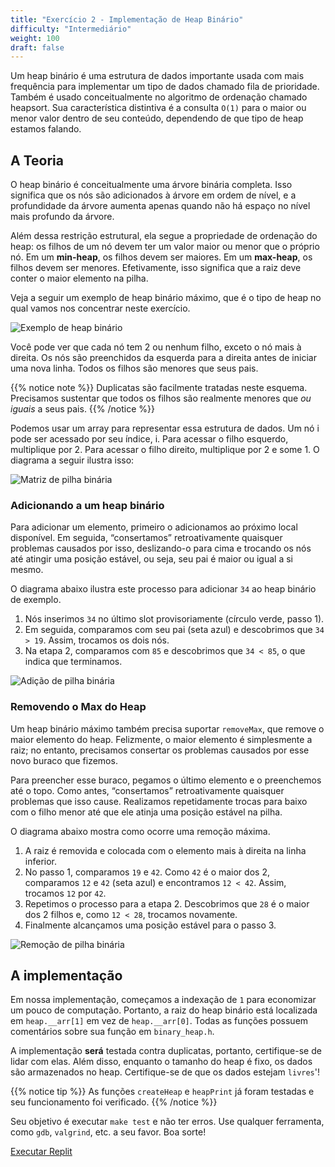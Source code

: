 ```yaml
---
title: "Exercício 2 - Implementação de Heap Binário"
difficulty: "Intermediário"
weight: 100
draft: false
---
```


Um heap binário é uma estrutura de dados importante usada com mais frequência para implementar um tipo de dados chamado fila de prioridade. Também é usado conceitualmente no algoritmo de ordenação chamado heapsort. Sua característica distintiva é a consulta `O(1)` para o maior ou menor valor dentro de seu conteúdo, dependendo de que tipo de heap estamos falando.

## A Teoria

O heap binário é conceitualmente uma árvore binária completa. Isso significa que os nós são adicionados à árvore em ordem de nível, e a profundidade da árvore aumenta apenas quando não há espaço no nível mais profundo da árvore.

Além dessa restrição estrutural, ela segue a propriedade de ordenação do heap: os filhos de um nó devem ter um valor maior ou menor que o próprio nó. Em um **min-heap**, os filhos devem ser maiores. Em um **max-heap**, os filhos devem ser menores. Efetivamente, isso significa que a raiz deve conter o maior elemento na pilha.

Veja a seguir um exemplo de heap binário máximo, que é o tipo de heap no qual vamos nos concentrar neste exercício.

![Exemplo de heap binário](../resources/e2-01.png)

Você pode ver que cada nó tem 2 ou nenhum filho, exceto o nó mais à direita. Os nós são preenchidos da esquerda para a direita antes de iniciar uma nova linha. Todos os filhos são menores que seus pais.

{{% notice note %}}
Duplicatas são facilmente tratadas neste esquema. Precisamos sustentar que todos os filhos são realmente menores que *ou iguais* a seus pais.
{{% /notice %}}

Podemos usar um array para representar essa estrutura de dados. Um nó i pode ser acessado por seu índice, i. Para acessar o filho esquerdo, multiplique por 2. Para acessar o filho direito, multiplique por 2 e some 1. O diagrama a seguir ilustra isso:

![Matriz de pilha binária](../resources/e2-02.png)

### Adicionando a um heap binário

Para adicionar um elemento, primeiro o adicionamos ao próximo local disponível. Em seguida, “consertamos” retroativamente quaisquer problemas causados por isso, deslizando-o para cima e trocando os nós até atingir uma posição estável, ou seja, seu pai é maior ou igual a si mesmo.

O diagrama abaixo ilustra este processo para adicionar `34` ao heap binário de exemplo.
1. Nós inserimos `34` no último slot provisoriamente (círculo verde, passo 1).
2. Em seguida, comparamos com seu pai (seta azul) e descobrimos que `34 > 19`. Assim, trocamos os dois nós.
3. Na etapa 2, comparamos com `85` e descobrimos que `34 < 85`, o que indica que terminamos.

![Adição de pilha binária](../resources/e2-03.png)

### Removendo o Max do Heap

Um heap binário máximo também precisa suportar `removeMax`, que remove o maior elemento do heap. Felizmente, o maior elemento é simplesmente a raiz; no entanto, precisamos consertar os problemas causados por esse novo buraco que fizemos.

Para preencher esse buraco, pegamos o último elemento e o preenchemos até o topo. Como antes, “consertamos” retroativamente quaisquer problemas que isso cause. Realizamos repetidamente trocas para baixo com o filho menor até que ele atinja uma posição estável na pilha.

O diagrama abaixo mostra como ocorre uma remoção máxima.
1. A raiz é removida e colocada com o elemento mais à direita na linha inferior.
2. No passo 1, comparamos `19` e `42`. Como `42` é o maior dos 2, comparamos `12` e `42` (seta azul) e encontramos `12 < 42`. Assim, trocamos `12` por `42`.
3. Repetimos o processo para a etapa 2. Descobrimos que `28` é o maior dos 2 filhos e, como `12 < 28`, trocamos novamente.
4. Finalmente alcançamos uma posição estável para o passo 3.

![Remoção de pilha binária](../resources/e2-04.png)

## A implementação

Em nossa implementação, começamos a indexação de `1` para economizar um pouco de computação. Portanto, a raiz do heap binário está localizada em `heap.__arr[1]` em vez de `heap.__arr[0]`. Todas as funções possuem comentários sobre sua função em `binary_heap.h`.

A implementação **será** testada contra duplicatas, portanto, certifique-se de lidar com elas. Além disso, enquanto o tamanho do heap é fixo, os dados são armazenados no heap. Certifique-se de que os dados estejam `livres`'!

{{% notice tip %}}
As funções `createHeap` e `heapPrint` já foram testadas e seu funcionamento foi verificado.
{{% /notice %}}

Seu objetivo é executar `make test` e não ter erros. Use qualquer ferramenta, como `gdb`, `valgrind`, etc. a seu favor. Boa sorte!

<a class="my-2 mx-4 btn btn-info" href="https://replit.com/@nuevofoundation/Debugging-Exercise-2" target="_blank">Executar Replit</a>